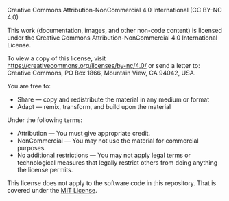 Creative Commons Attribution-NonCommercial 4.0 International (CC BY-NC 4.0)

This work (documentation, images, and other non-code content) is licensed under the 
Creative Commons Attribution-NonCommercial 4.0 International License.

To view a copy of this license, visit https://creativecommons.org/licenses/by-nc/4.0/ or send a letter to:
Creative Commons, PO Box 1866, Mountain View, CA 94042, USA.

You are free to:
- Share — copy and redistribute the material in any medium or format
- Adapt — remix, transform, and build upon the material

Under the following terms:
- Attribution — You must give appropriate credit.
- NonCommercial — You may not use the material for commercial purposes.
- No additional restrictions — You may not apply legal terms or technological measures that legally restrict others from doing anything the license permits.

This license does not apply to the software code in this repository. That is covered under the [MIT License](./LICENSE).
